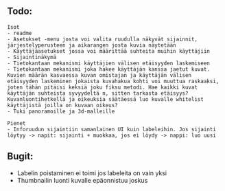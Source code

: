 ## Todo:
    Isot
    - readme
    - Asetukset -menu josta voi valita ruudulla näkyvät sijainnit, järjestelyperusteen ja aikarangen josta kuvia näytetään
    - Käyttäjäasetukset jossa voi määrittää suhteita muihin käyttäjiin
    - Sijaintinäkymä
    - Tietokantaan mekanismi käyttäjien välisen etäisyyden laskemiseen
    - Tietokantaan mekanismi joka hakee käyttäjän kanssa jaetut kuvat. Kuvien määrän kasvaessa kuvan omistajan ja käyttäjän välisen etäisyyden laskeminen jokaista kuvahakua kohti voi muuttua raskaaksi, joten tähän pitäisi keksiä joku fiksu metodi. Hae kaikki kuvat käyttäjän suhteista syvyydeltä n, sitten tarkasta etäisyys? Kuvanluontihetkellä ja oikeuksia säätäessä luo kuvalle whitelist käyttäjistä joilla on kuvaan oikeus?
    - Tuki panoramoille ja 3d-malleille

    Pienet
    - Inforuudun sijaintiin samanlainen UI kuin labeleihin. Jos sijainti löytyy -> napit: sijainti + muokkaa, jos ei löydy -> nappi: luo uusi
## Bugit:
- Labelin poistaminen ei toimi jos labeleita on vain yksi
- Thumbnailin luonti kuvalle epäonnistuu joskus